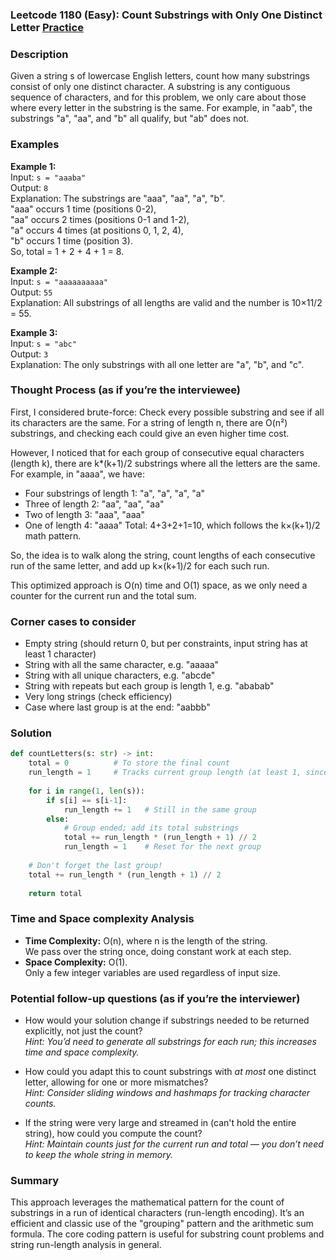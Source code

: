 ### Leetcode 1180 (Easy): Count Substrings with Only One Distinct Letter [Practice](https://leetcode.com/problems/count-substrings-with-only-one-distinct-letter)

### Description  
Given a string s of lowercase English letters, count how many substrings consist of only one distinct character. A substring is any contiguous sequence of characters, and for this problem, we only care about those where every letter in the substring is the same. For example, in "aab", the substrings "a", "aa", and "b" all qualify, but "ab" does not.

### Examples  

**Example 1:**  
Input: `s = "aaaba"`  
Output: `8`  
Explanation: The substrings are "aaa", "aa", "a", "b".  
"aaa" occurs 1 time (positions 0-2),  
"aa" occurs 2 times (positions 0-1 and 1-2),  
"a" occurs 4 times (at positions 0, 1, 2, 4),  
"b" occurs 1 time (position 3).  
So, total = 1 + 2 + 4 + 1 = 8.

**Example 2:**  
Input: `s = "aaaaaaaaaa"`  
Output: `55`  
Explanation: All substrings of all lengths are valid and the number is 10×11/2 = 55.

**Example 3:**  
Input: `s = "abc"`  
Output: `3`  
Explanation: The only substrings with all one letter are "a", "b", and "c".

### Thought Process (as if you’re the interviewee)  
First, I considered brute-force: Check every possible substring and see if all its characters are the same. For a string of length n, there are O(n²) substrings, and checking each could give an even higher time cost.

However, I noticed that for each group of consecutive equal characters (length k), there are k*(k+1)/2 substrings where all the letters are the same. For example, in "aaaa", we have:
- Four substrings of length 1: "a", "a", "a", "a"
- Three of length 2: "aa", "aa", "aa"
- Two of length 3: "aaa", "aaa"
- One of length 4: "aaaa"
Total: 4+3+2+1=10, which follows the k×(k+1)/2 math pattern.

So, the idea is to walk along the string, count lengths of each consecutive run of the same letter, and add up k×(k+1)/2 for each such run.

This optimized approach is O(n) time and O(1) space, as we only need a counter for the current run and the total sum.

### Corner cases to consider  
- Empty string (should return 0, but per constraints, input string has at least 1 character)
- String with all the same character, e.g. "aaaaa"
- String with all unique characters, e.g. "abcde"
- String with repeats but each group is length 1, e.g. "ababab"
- Very long strings (check efficiency)
- Case where last group is at the end: "aabbb"

### Solution

```python
def countLetters(s: str) -> int:
    total = 0          # To store the final count
    run_length = 1     # Tracks current group length (at least 1, since s is length ≥ 1)
    
    for i in range(1, len(s)):
        if s[i] == s[i-1]:
            run_length += 1   # Still in the same group
        else:
            # Group ended; add its total substrings
            total += run_length * (run_length + 1) // 2
            run_length = 1    # Reset for the next group
    
    # Don't forget the last group!
    total += run_length * (run_length + 1) // 2
    
    return total
```

### Time and Space complexity Analysis  

- **Time Complexity:** O(n), where n is the length of the string.  
  We pass over the string once, doing constant work at each step.
- **Space Complexity:** O(1).  
  Only a few integer variables are used regardless of input size.

### Potential follow-up questions (as if you’re the interviewer)  

- How would your solution change if substrings needed to be returned explicitly, not just the count?  
  *Hint: You’d need to generate all substrings for each run; this increases time and space complexity.*

- How could you adapt this to count substrings with *at most* one distinct letter, allowing for one or more mismatches?  
  *Hint: Consider sliding windows and hashmaps for tracking character counts.*

- If the string were very large and streamed in (can't hold the entire string), how could you compute the count?  
  *Hint: Maintain counts just for the current run and total — you don’t need to keep the whole string in memory.*

### Summary
This approach leverages the mathematical pattern for the count of substrings in a run of identical characters (run-length encoding). It’s an efficient and classic use of the "grouping" pattern and the arithmetic sum formula. The core coding pattern is useful for substring count problems and string run-length analysis in general.